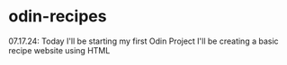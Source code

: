 # odin-recipes
07.17.24: Today I'll be starting my first Odin Project
I'll be creating a basic recipe website using HTML


